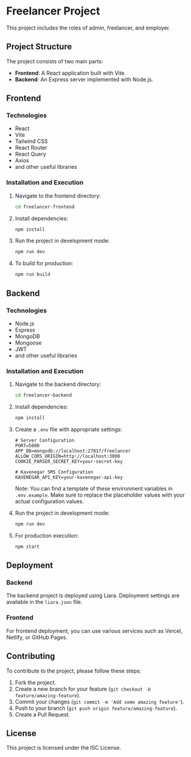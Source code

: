 # Freelancer Project

This project includes the roles of admin, freelancer, and employer.

## Project Structure

The project consists of two main parts:

- **Frontend**: A React application built with Vite.
- **Backend**: An Express server implemented with Node.js.

## Frontend

### Technologies

- React
- Vite
- Tailwind CSS
- React Router
- React Query
- Axios
- and other useful libraries

### Installation and Execution

1. Navigate to the frontend directory:
   ```bash
   cd freelancer-frontend
   ```

2. Install dependencies:
   ```bash
   npm install
   ```

3. Run the project in development mode:
   ```bash
   npm run dev
   ```

4. To build for production:
   ```bash
   npm run build
   ```

## Backend

### Technologies

- Node.js
- Express
- MongoDB
- Mongoose
- JWT
- and other useful libraries

### Installation and Execution

1. Navigate to the backend directory:
   ```bash
   cd freelancer-backend
   ```

2. Install dependencies:
   ```bash
   npm install
   ```

3. Create a `.env` file with appropriate settings:
   ```
   # Server Configuration
   PORT=5000
   APP_DB=mongodb://localhost:27017/freelancer
   ALLOW_CORS_ORIGIN=http://localhost:3000
   COOKIE_PARSER_SECRET_KEY=your-secret-key

   # Kavenegar SMS Configuration
   KAVENEGAR_API_KEY=your-kavenegar-api-key
   ```
   
   Note: You can find a template of these environment variables in `.env.example`. Make sure to replace the placeholder values with your actual configuration values.

4. Run the project in development mode:
   ```bash
   npm run dev
   ```

5. For production execution:
   ```bash
   npm start
   ```

## Deployment

### Backend

The backend project is deployed using Liara. Deployment settings are available in the `liara.json` file.

### Frontend

For frontend deployment, you can use various services such as Vercel, Netlify, or GitHub Pages.

## Contributing

To contribute to the project, please follow these steps:

1. Fork the project.
2. Create a new branch for your feature (`git checkout -b feature/amazing-feature`).
3. Commit your changes (`git commit -m 'Add some amazing feature'`).
4. Push to your branch (`git push origin feature/amazing-feature`).
5. Create a Pull Request.

## License

This project is licensed under the ISC License.